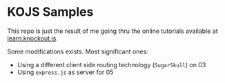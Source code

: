 # KOJS Samples

This repo is just the result of me going thru the online tutorials available at [learn.knockout.js][1].

Some modifications exists. Most significant ones:

* Using a different client side routing technology (`SugarSkull`) on 03
* Using `express.js` as server for 05

[1]: http://learn.knockoutjs.com